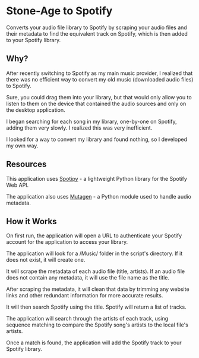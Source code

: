 # Stone-Age to Spotify

Converts your audio file library to Spotify by scraping your audio files and their metadata to find the equivalent track on Spotify, which is then added to your Spotify library.

## Why?

After recently switching to Spotify as my main music provider, I realized that there was no efficient way to convert my old music (downloaded audio files) to Spotify.

Sure, you could drag them into your library, but that would only allow you to listen to them on the device that contained the audio sources and only on the desktop application.

I began searching for each song in my library, one-by-one on Spotify, adding them very slowly. I realized this was very inefficient.

I looked for a way to convert my library and found nothing, so I developed my own way.

## Resources

This application uses [Spotipy](http://spotipy.readthedocs.io/en/latest/#) - a lightweight Python library for the Spotify Web API.

The application also uses [Mutagen](https://mutagen.readthedocs.io/en/latest/) - a Python module used to handle audio metadata.

## How it Works

On first run, the application will open a URL to authenticate your Spotify account for the application to access your library.

The application will look for a /Music/ folder in the script's directory. If it does not exist, it will create one.

It will scrape the metadata of each audio file (title, artists). If an audio file does not contain any metadata, it will use the file name as the title.

After scraping the metadata, it will clean that data by trimming any website links and other redundant information for more accurate results.

It will then search Spotify using the title. Spotify will return a list of tracks.

The application will search through the artists of each track, using sequence matching to compare the Spotify song's artists to the local file's artists.

Once a match is found, the application will add the Spotify track to your Spotify library.